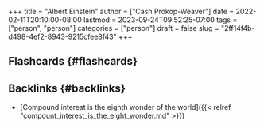 +++
title = "Albert Einstein"
author = ["Cash Prokop-Weaver"]
date = 2022-02-11T20:10:00-08:00
lastmod = 2023-09-24T09:52:25-07:00
tags = ["person", "person"]
categories = ["person"]
draft = false
slug = "2ff14f4b-d498-4ef2-8943-9215cfee8f43"
+++

## Flashcards {#flashcards}


## Backlinks {#backlinks}

-   [Compound interest is the eighth wonder of the world]({{< relref "compount_interest_is_the_eight_wonder.md" >}})
